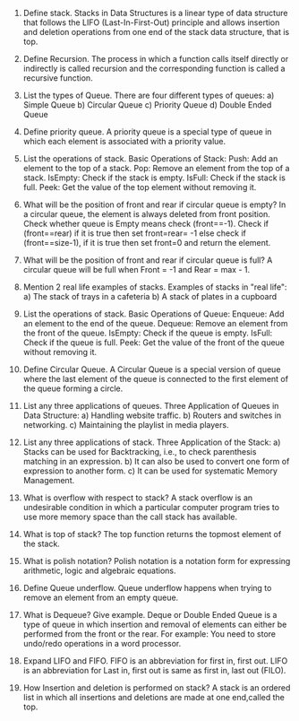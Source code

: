 1) Define stack.
    Stacks in Data Structures is a linear type of data structure that follows the LIFO (Last-In-First-Out) 
    principle and allows insertion and deletion operations from one end of the stack data structure,
    that is top.

2) Define Recursion.
    The process in which a function calls itself directly or indirectly is called recursion 
    and the corresponding function is called a recursive function. 

3) List the types of Queue.
    There are four different types of queues:
    a) Simple Queue
    b) Circular Queue
    c) Priority Queue
    d) Double Ended Queue

4) Define priority queue.
    A priority queue is a special type of queue in which each element is associated with a priority value.

5) List the operations of stack.
    Basic Operations of Stack:
    Push: Add an element to the top of a stack.
    Pop: Remove an element from the top of a stack.
    IsEmpty: Check if the stack is empty.
    IsFull: Check if the stack is full.
    Peek: Get the value of the top element without removing it.

6) What will be the position of front and rear if circular queue is empty?
    In a circular queue, the element is always deleted from front position. 
    Check whether queue is Empty means check (front==-1). 
    Check if (front==rear) if it is true then set front=rear= -1 else check if (front==size-1),
    if it is true then set front=0 and return the element.

7) What will be the position of front and rear if circular queue is full?
    A circular queue will be full when Front = -1 and Rear = max - 1.

8) Mention 2 real life examples of stacks.
    Examples of stacks in "real life":
    a) The stack of trays in a cafeteria
    b) A stack of plates in a cupboard

9) List the operations of stack.
    Basic Operations of Queue:
    Enqueue: Add an element to the end of the queue.
    Dequeue: Remove an element from the front of the queue.
    IsEmpty: Check if the queue is empty.
    IsFull: Check if the queue is full.
    Peek: Get the value of the front of the queue without removing it.

10) Define Circular Queue.
    A Circular Queue is a special version of queue where the last element of the queue is connected
     to the first element of the queue forming a circle.

11) List any three applications of queues.
    Three Application of Queues in Data Structure: 
    a) Handling website traffic.
    b) Routers and switches in networking.
    c) Maintaining the playlist in media players.

12) List any three applications of stack.
    Three Application of the Stack:
    a) Stacks can be used for Backtracking, i.e., to check parenthesis matching in an expression.
    b) It can also be used to convert one form of expression to another form.
    c) It can be used for systematic Memory Management.

13) What is overflow with respect to stack?
    A stack overflow is an undesirable condition in which a particular computer program tries to use more
    memory space than the call stack has available.

14) What is top of stack?
    The top function returns the topmost element of the stack.

15) What is polish notation?
    Polish notation is a notation form for expressing arithmetic, logic and algebraic equations. 

16) Define Queue underflow.
    Queue underflow happens when trying to remove an element from an empty queue.

17) What is Dequeue? Give example.
    Deque or Double Ended Queue is a type of queue in which insertion and removal of elements can either 
    be performed from the front or the rear. 
    For example: You need to store undo/redo operations in a word processor.

18) Expand LIFO and FIFO.
    FIFO is an abbreviation for first in, first out.
    LIFO is an abbreviation for Last in, first out is same as first in, last out (FILO).

19) How Insertion and deletion is performed on stack?
    A stack is an ordered list in which all insertions and deletions are made at one end,called the top.
